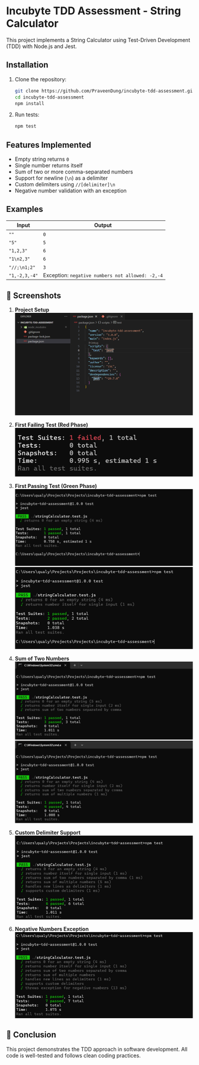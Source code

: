 # Incubyte TDD Assessment - String Calculator

This project implements a String Calculator using Test-Driven Development (TDD) with Node.js and Jest.

## Installation

1. Clone the repository:
    ```bash
    git clone https://github.com/PraveenDung/incubyte-tdd-assessment.git
    cd incubyte-tdd-assessment
    npm install
    ```

2. Run tests:
    ```bash
    npm test
    ```

## Features Implemented
- Empty string returns `0`
- Single number returns itself
- Sum of two or more comma-separated numbers
- Support for newline (`\n`) as a delimiter
- Custom delimiters using `//[delimiter]\n`
- Negative number validation with an exception

##  Examples
| Input                     | Output                   |
|---------------------------|--------------------------|
| `""`                      | `0`                      |
| `"5"`                     | `5`                      |
| `"1,2,3"`                 | `6`                      |
| `"1\n2,3"`                | `6`                      |
| `"//;\n1;2"`              | `3`                      |
| `"1,-2,3,-4"`             | Exception: `negative numbers not allowed: -2,-4` |

## 📸 Screenshots
1. **Project Setup**  
   ![Project Setup](./screenshots/1_project_setup.png)

2. **First Failing Test (Red Phase)**  
   ![Failing Test](./screenshots/2_failing_test.png)

3. **First Passing Test (Green Phase)**  
   ![Passing Test](./screenshots/3_passing_test.png)
   ![Passing Test 2](./screenshots/3_passing_test_2.png)

4. **Sum of Two Numbers**  
   ![Sum Two Numbers](./screenshots/4_sum_two_numbers.png)
   ![Sum Multiple Numbers](./screenshots/4_sum_multiple_numbers.png)

5. **Custom Delimiter Support**  
   ![Custom Delimiter](./screenshots/5_custom_delimiter.png)

6. **Negative Numbers Exception**  
   ![Negative Numbers](./screenshots/6_negative_numbers_exception.png)


## 🏁 Conclusion
This project demonstrates the TDD approach in software development. All code is well-tested and follows clean coding practices.
